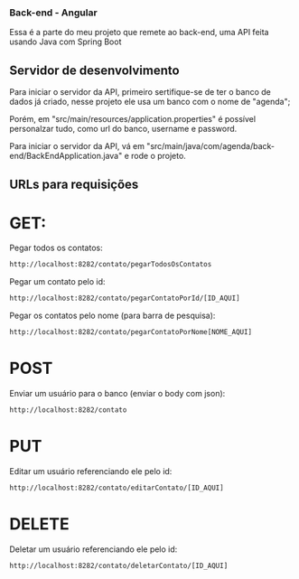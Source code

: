 ### Back-end - Angular

Essa é a parte do meu projeto que remete ao back-end, uma API feita usando Java com Spring Boot

## Servidor de desenvolvimento

Para iniciar o servidor da API, primeiro sertifique-se de ter o banco de dados já criado, nesse projeto ele usa um banco com o nome de "agenda";

Porém, em "src/main/resources/application.properties" é possível personalzar tudo, como url do banco, username e password.

Para iniciar o servidor da API, vá em "src/main/java/com/agenda/back-end/BackEndApplication.java" e rode o projeto.

## URLs para requisições

# GET:

Pegar todos os contatos:
```bash
http://localhost:8282/contato/pegarTodosOsContatos
```

Pegar um contato pelo id:
```bash
http://localhost:8282/contato/pegarContatoPorId/[ID_AQUI]
```

Pegar os contatos pelo nome (para barra de pesquisa):
```bash
http://localhost:8282/contato/pegarContatoPorNome[NOME_AQUI]
```

# POST
Enviar um usuário para o banco (enviar o body com json):
```bash
http://localhost:8282/contato
```

# PUT
Editar um usuário referenciando ele pelo id:
```bash
http://localhost:8282/contato/editarContato/[ID_AQUI]
```

# DELETE
Deletar um usuário referenciando ele pelo id:
```bash
http://localhost:8282/contato/deletarContato/[ID_AQUI]
```
